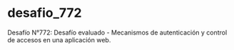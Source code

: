 # desafio_772
Desafío N°772: Desafío evaluado - Mecanismos de autenticación y control de accesos en una aplicación web.
